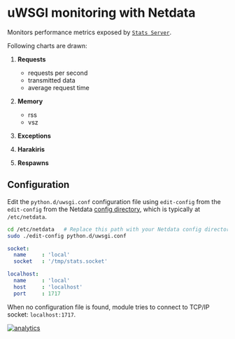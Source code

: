 <!--
title: "uWSGI monitoring with Netdata"
custom_edit_url: https://github.com/netdata/netdata/edit/master/collectors/python.d.plugin/uwsgi/README.md
sidebar_label: "uWSGI"
-->

# uWSGI monitoring with Netdata

Monitors performance metrics exposed by [`Stats Server`](https://uwsgi-docs.readthedocs.io/en/latest/StatsServer.html).


Following charts are drawn:

1.  **Requests**

    -   requests per second
    -   transmitted data
    -   average request time

2.  **Memory**

    -   rss
    -   vsz

3.  **Exceptions**
4.  **Harakiris**
5.  **Respawns**

## Configuration

Edit the `python.d/uwsgi.conf` configuration file using `edit-config` from the `edit-config` from the Netdata [config
directory](/docs/configure/nodes.md), which is typically at `/etc/netdata`.

```bash
cd /etc/netdata   # Replace this path with your Netdata config directory, if different
sudo ./edit-config python.d/uwsgi.conf
```

```yaml
socket:
  name     : 'local'
  socket   : '/tmp/stats.socket'

localhost:
  name     : 'local'
  host     : 'localhost'
  port     : 1717
```

When no configuration file is found, module tries to connect to TCP/IP socket: `localhost:1717`.

[![analytics](https://www.google-analytics.com/collect?v=1&aip=1&t=pageview&_s=1&ds=github&dr=https%3A%2F%2Fgithub.com%2Fnetdata%2Fnetdata&dl=https%3A%2F%2Fmy-netdata.io%2Fgithub%2Fcollectors%2Fpython.d.plugin%2Fuwsgi%2FREADME&_u=MAC~&cid=5792dfd7-8dc4-476b-af31-da2fdb9f93d2&tid=UA-64295674-3)](<>)
